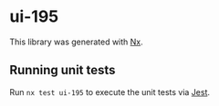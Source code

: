 # ui-195

This library was generated with [Nx](https://nx.dev).

## Running unit tests

Run `nx test ui-195` to execute the unit tests via [Jest](https://jestjs.io).
